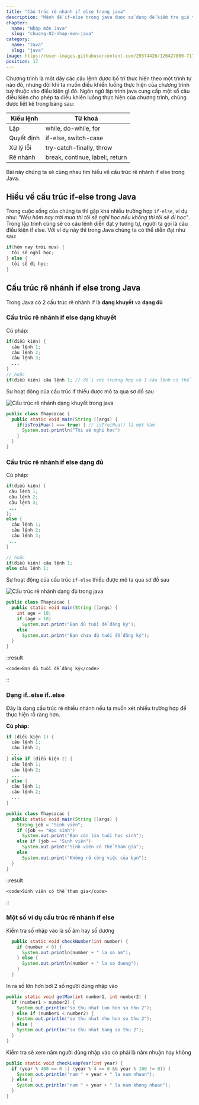 ```yaml
---
title: "Cấu trúc rẽ nhánh if else trong java"
description: "Mệnh đề if-else trong java được sử dụng để kiểm tra giá trị dạng boolean của điều kiện, mệnh đề này trả về giá trị đúng hoặc sai để điều kiện cho phép ta điều khiển luồng thực hiện của chương trình"
chapter:
  name: "Nhập môn Java"
  slug: "chuong-02-nhap-mon-java"
category:
  name: "Java"
  slug: "java"
image: https://user-images.githubusercontent.com/29374426/126427809-717c3eb0-ffba-4fa5-8e52-ec12ad9b548d.png
position: 17
---
```


Chương trình là một dãy các câu lệnh được bố trí thực hiện theo một trình tự nào đó, nhưng đôi khi ta muốn điều khiển luồng thực hiện của chương trình tuỳ thuộc vào điều kiện gì đó. Ngôn ngữ lập trình java cung cấp một số câu điều kiện cho phép ta điều khiển luồng thực hiện của chương trình, chúng được liệt kê trong bảng sau:

| Kiểu lệnh  | Từ khoá                         |
| ---------- | ------------------------------- |
| Lặp        | while, do-while, for            |
| Quyết định | if-else, switch-case            |
| Xử lý lỗi  | try-catch-finally, throw        |
| Rẽ nhánh   | break, continue, label:, return |

Bài này chúng ta sẽ cùng nhau tìm hiểu về cấu trúc rẽ nhánh if else trong Java.

## Hiểu về cấu trúc if-else trong Java

Trong cuộc sống của chúng ta thì gặp khá nhiều trường hợp `if-else`, ví dụ như: _"Nếu hôm nay trời mưa thì tôi sẽ nghỉ học nếu không thì tôi sẽ đi học"_. Trong lập trình cũng sẽ có câu lệnh diễn đạt ý tương tự, người ta gọi là câu điều kiện if else. Với ví dụ này thì trong Java chúng ta có thể diễn đạt như sau:

```java
if(hôm nay trời mưa) {
  tôi sẽ nghỉ học;
} else {
  tôi sẽ đi học;
}
```

## Cấu trúc rẽ nhánh if else trong Java

Trong Java có 2 cấu trúc rẽ nhánh if là **dạng khuyết** và **dạng đủ**

### Cấu trúc rẽ nhánh if else dạng khuyết

Cú pháp:

```java
if(điều kiện) {
  câu lệnh 1;
  câu lệnh 2;
  câu lệnh 3;
  ...
}
// hoặc
if(điều kiện) câu lệnh 1; // đối với trường hợp có 1 câu lệnh có thể viết tắt.
```

Sự hoạt động của cấu trúc if thiếu được mô ta qua sơ đồ sau

![Cấu trúc rẽ nhánh dạng khuyết trong java](https://user-images.githubusercontent.com/29374426/125040208-92bb7200-e0c1-11eb-9781-bc65864c5b23.png)

```java
public class Thaycacac {
  public static void main(String []args) {
    if(isTroiMua() === true) { // isTroiMua() là một hàm
      System.out.println("Tôi sẽ nghỉ học")
    }
  }
}
```

### Cấu trúc rẽ nhánh if else dạng đủ

Cú pháp:

```java
if(điều kiện) {
 câu lệnh 1;
 câu lệnh 2;
 câu lệnh 3;
 ...
};
else {
  câu lệnh 1;
  câu lệnh 2;
  câu lệnh 3;
 ...
}

// hoặc
if(điều kiện) câu lệnh 1;
else câu lệnh 1;
```

Sự hoạt động của cấu trúc `if-else` thiếu được mô ta qua sơ đồ sau

![Cấu trúc rẽ nhánh dạng đủ trong java](https://user-images.githubusercontent.com/29374426/125040287-a7980580-e0c1-11eb-89cf-97da184f33cf.png)

```java
public class Thaycacac {
  public static void main(String []args) {
    int age = 18;
    if (age > 18)
      System.out.print("Bạn đủ tuổi để đăng ký");
    else
      System.out.print("Bạn chưa đủ tuổi để đăng ký");
  }
}
```

::result

    <code>Bạn đủ tuổi để đăng ký</code>

::

### Dạng if..else if..else

Đây là dạng cấu trúc rẽ nhiều nhánh nếu ta muốn xét nhiều trường hợp để thực hiện rõ ràng hơn.

**Cú pháp:**

```java
if (điều kiện 1) {
  câu lệnh 1;
  câu lệnh 2;
  ...
} else if (điều kiện 2) {
  câu lệnh 1;
  câu lệnh 2;
  ...
} else {
  câu lệnh 1;
  câu lệnh 2;
  ...
}
```

```java
public class Thaycacac {
  public static void main(String []args) {
    String job = "Sinh viên";
    if (job == "Học sinh")
      System.out.print("Bạn còn lứa tuổi học sinh");
    else if (job == "Sinh viên")
      System.out.print("Sinh viên có thể tham gia");
    else
      System.out.print("Không rõ công việc của bạn");
  }
}
```

::result

    <code>Sinh viên có thể tham gia</code>

::

### Một số ví dụ cấu trúc rẽ nhánh if else

<div class="example">Kiểm tra số nhập vào là số âm hay số dương</div>

```java
  public static void checkNumber(int number) {
    if (number < 0) {
      System.out.println(number + " la so am");
    } else {
      System.out.println(number + " la so duong");
    }
  }
```

<div class="example">In ra số lớn hơn bởi 2 số người dùng nhập vào</div>

```java
public static void getMax(int number1, int number2) {
  if (number1 > number2) {
    System.out.println("so thu nhat lon hon so thu 2");
  } else if (number1 < number2) {
    System.out.println("so thu nhat nho hon so thu 2");
  } else {
    System.out.println("so thu nhat bang so thu 2");
  }
}
```

<div class="example">Kiểm tra sẽ xem năm người dùng nhập vào có phải là năm nhuận hay không</div>

```java
public static void checkLeapYear(int year) {
  if (year % 400 == 0 || (year % 4 == 0 && year % 100 != 0)) {
    System.out.println("nam " + year + " la nam nhuan");
  } else {
    System.out.println("nam " + year + " la nam khong nhuan");
  }
}
```
